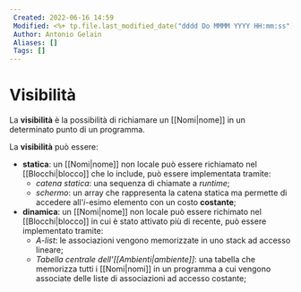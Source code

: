 ```yaml
---
 Created: 2022-06-16 14:59
 Modified: <%+ tp.file.last_modified_date("dddd Do MMMM YYYY HH:mm:ss") %>
 Author: Antonio Gelain
 Aliases: []
 Tags: []
---
```


# Visibilità
La **visibilità** è la possibilità di richiamare un [[Nomi|nome]] in un determinato punto di un programma.

La **visibilità** può essere:
- **statica**: un [[Nomi|nome]] non locale può essere richiamato nel [[Blocchi|blocco]] che lo include,
  può essere implementata tramite:
	- *catena statica*: una sequenza di chiamate a *runtime*;
	- *schermo*: un array che rappresenta la catena statica ma permette di accedere all'*i*-esimo elemento con un costo **costante**;
- **dinamica**: un [[Nomi|nome]] non locale può essere richimato nel [[Blocchi|blocco]] in cui è stato attivato più di recente,
  può essere implementato tramite:
	- *A-list*: le associazioni vengono memorizzate in uno stack ad accesso lineare;
	- *Tabella centrale dell'[[Ambienti|ambiente]]*: una tabella che memorizza tutti i [[Nomi|nomi]] in un programma a cui vengono associate delle liste di associazioni ad accesso costante;